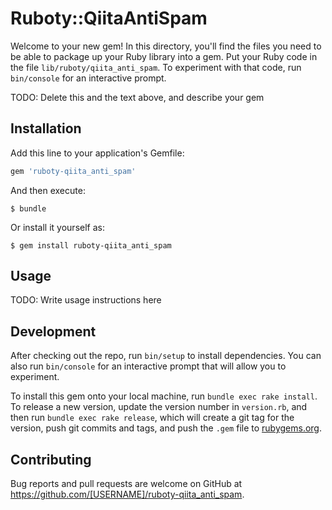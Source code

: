 # Ruboty::QiitaAntiSpam

Welcome to your new gem! In this directory, you'll find the files you need to be able to package up your Ruby library into a gem. Put your Ruby code in the file `lib/ruboty/qiita_anti_spam`. To experiment with that code, run `bin/console` for an interactive prompt.

TODO: Delete this and the text above, and describe your gem

## Installation

Add this line to your application's Gemfile:

```ruby
gem 'ruboty-qiita_anti_spam'
```

And then execute:

    $ bundle

Or install it yourself as:

    $ gem install ruboty-qiita_anti_spam

## Usage

TODO: Write usage instructions here

## Development

After checking out the repo, run `bin/setup` to install dependencies. You can also run `bin/console` for an interactive prompt that will allow you to experiment.

To install this gem onto your local machine, run `bundle exec rake install`. To release a new version, update the version number in `version.rb`, and then run `bundle exec rake release`, which will create a git tag for the version, push git commits and tags, and push the `.gem` file to [rubygems.org](https://rubygems.org).

## Contributing

Bug reports and pull requests are welcome on GitHub at https://github.com/[USERNAME]/ruboty-qiita_anti_spam.

